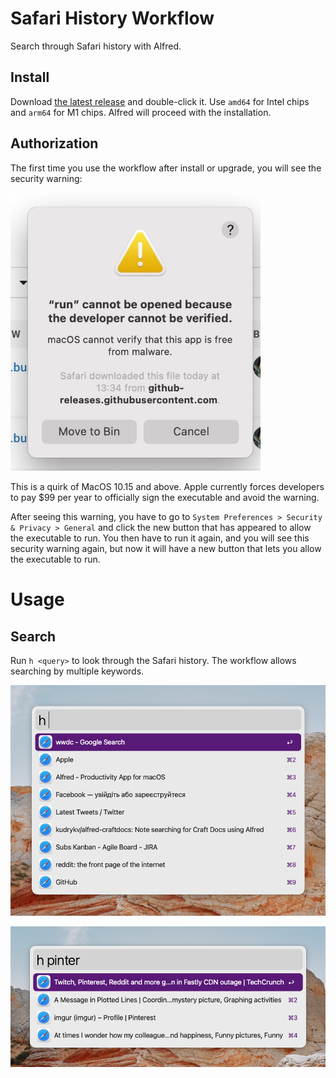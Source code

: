 # Safari History Workflow

Search through Safari history with Alfred.

## Install

Download
[the latest release](https://github.com/kudrykv/alfred-safari-history/releases/tag/v0.1.1)
and double-click it.
Use `amd64` for Intel chips and `arm64` for M1 chips.
Alfred will proceed with the installation.

## Authorization

The first time you use the workflow after install or upgrade, you will see the security warning:

<img alt="unidentified developer security warning" src="security_warning.jpeg" width="400">

This is a quirk of MacOS 10.15 and above.
Apple currently forces developers to pay $99 per year to officially sign the executable and avoid the warning.

After seeing this warning, you have to go to
`System Preferences > Security & Privacy > General`
and click the new button that has appeared to allow the executable to run.
You then have to run it again, and you will see this security warning again, but now it will have a new button that lets you allow the executable to run.

# Usage

## Search

Run `h <query>` to look through the Safari history.
The workflow allows searching by multiple keywords.

![](example_2.png)

![](example_1.png)
